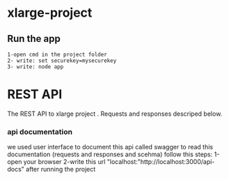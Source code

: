# xlarge-project

## Run the app

    1-open cmd in the project folder
    2- write: set securekey=mysecurekey
    3- write: node app

# REST API

The REST API to xlarge project . Requests and responses descriped below.

### api documentation
  we used user interface to document this api called swagger
  to read this documentation (requests and responses and scehma) follow this steps:
  1-open your browser
  2-write this url "localhost:"http://localhost:3000/api-docs" after running the project

